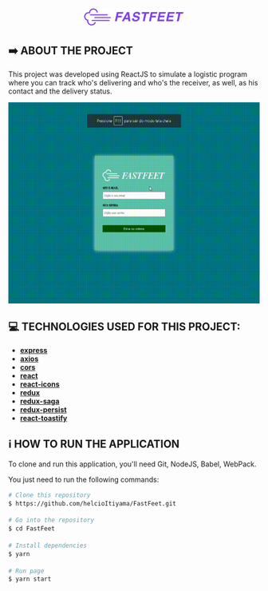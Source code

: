 <h1 align="center">
    <img alt="Fashionista" src="https://github.com/helcioItiyama/FastFeet/blob/master/frontend/src/assets/fastfeet-logo.png" width="200px" />
</h1>

## :arrow_right: ABOUT THE PROJECT

This project was developed using ReactJS to simulate a logistic program where you can track who's delivering and who's the receiver, as well, as his contact and the delivery status.

<p align="center">
    <img alt ="homepage" src="https://github.com/helcioItiyama/FastFeet/blob/master/frontend/src/assets/demo.gif"/>
</p>

## :computer: TECHNOLOGIES USED FOR THIS PROJECT:

- [**express**](https://github.com/expressjs/express)
- [**axios**](https://github.com/axios/axios)
- [**cors**](https://github.com/expressjs/cors)
- [**react**](https://github.com/facebook/react)
- [**react-icons**](https://react-icons.github.io/react-icons/)
- [**redux**](https://github.com/reduxjs/redux)
- [**redux-saga**](https://github.com/redux-saga/redux-saga)
- [**redux-persist**](https://github.com/rt2zz/redux-persist)
- [**react-toastify**](https://github.com/fkhadra/react-toastify)

## :information_source: HOW TO RUN THE APPLICATION

To clone and run this application, you'll need Git, NodeJS, Babel, WebPack.

You just need to run the following commands:

```bash
# Clone this repository
$ https://github.com/helcioItiyama/FastFeet.git

# Go into the repository
$ cd FastFeet

# Install dependencies
$ yarn

# Run page
$ yarn start
```
